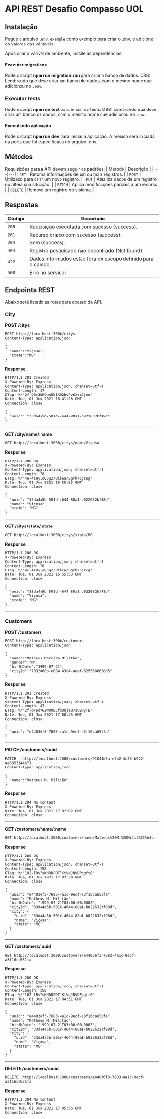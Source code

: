 # API REST Desafio Compasso UOL 

## Instalação
Pegue o arquivo `.env.example` como exemplo para criar o .env, e adicione os valores das váriaveis.

Após criar a várivel de ambiente, instale as dependências.

#### Executar migrations
Rode o script **npm run migration:run** para criar o banco de dados.
OBS: Lembrando que deve criar um banco de dados, com o mesmo nome que adicionou no `.env`.


### Executar tests
Rode o script **npm run test** para iniciar os tests.
OBS: Lembrando que deve criar um banco de dados, com o mesmo nome que adicionou no `.env`.


#### Executando aplicação
Rode o script **npm run dev** para iniciar a aplicação. A mesma será iniciada na porta que foi especificada no arquivo .env.



## Métodos
Requisições para a API devem seguir os padrões:
| Método | Descrição |
|---|---|
| `GET` | Retorna informações de um ou mais registros. |
| `POST` | Utilizado para criar um novo registro. |
| `PUT` | Atualiza dados de um registro ou altera sua situação. |
| `PATCH` | Aplica modificações parciais a um recurso. |
| `DELETE` | Remove um registro do sistema. |


## Respostas
| Código | Descrição |
|---|---|
| `200` | Requisição executada com sucesso (success).|
| `201` | Recurso criado com sucesso (success).|
| `204` | Sem (success).|
| `404` | Registro pesquisado não encontrado (Not found).|
| `422` | Dados informados estão fora do escopo definido para o campo.|
| `500` | Erro no servidor|



## Endpoints REST
Abaixo será listado as rotas para acesso da API.

### City

  **POST /citys**

    POST http://localhost:3000/citys
    Content-Type: application/json

    {
      "name":"Viçosa",
      "state":"MG"
    }


  **Response**

    HTTP/1.1 201 Created
    X-Powered-By: Express
    Content-Type: application/json; charset=utf-8
    Content-Length: 47
    ETag: W/"2f-Q8r3WRCwx5bIXM2bvPv6XooGjoo"
    Date: Tue, 01 Jun 2021 16:41:26 GMT
    Connection: close

    {
      "uuid": "33da4a5b-501d-4644-88a1-b022632bf98d"
    }


--------------------------------------------------------------------------------
**GET /city/name/:name**

    GET http://localhost:3000/citys/name/Viçosa

  **Response**

    HTTP/1.1 200 OK
    X-Powered-By: Express
    Content-Type: application/json; charset=utf-8
    Content-Length: 78
    ETag: W/"4e-4zHy1oQ5gZ/Oihea/Sgrh+5gzeg"
    Date: Tue, 01 Jun 2021 16:55:53 GMT
    Connection: close

    {
      "uuid": "33da4a5b-501d-4644-88a1-b022632bf98d",
      "name": "Viçosa",
      "state": "MG"
    }
--------------------------------------------------------------------------------

**GET /citys/state/:state**

    GET http://localhost:3000/citys/state/MG

  **Response**

    HTTP/1.1 200 OK
    X-Powered-By: Express
    Content-Type: application/json; charset=utf-8
    Content-Length: 78
    ETag: W/"4e-4zHy1oQ5gZ/Oihea/Sgrh+5gzeg"
    Date: Tue, 01 Jun 2021 16:55:53 GMT
    Connection: close

    {
      "uuid": "33da4a5b-501d-4644-88a1-b022632bf98d",
      "name": "Viçosa",
      "state": "MG"
    }



--------------------------------------------------------------------------------

### Customers

  **POST /customers**

    POST http://localhost:3000/customers
    Content-Type: application/json

    {
      "name":"Matheus Moreira Militão",
      "gender":"M",
      "birthDate":"1999-07-21",
      "cityId":"7032068b-e084-43c4-aeaf-3255688628d5"
    }


  **Response**

    HTTP/1.1 201 Created
    X-Powered-By: Express
    Content-Type: application/json; charset=utf-8
    Content-Length: 47
    ETag: W/"2f-p+pdv62WR0ECfmUUjaQ7sUZNyTE"
    Date: Tue, 01 Jun 2021 17:00:45 GMT
    Connection: close

    {
      "uuid": "e44036f3-7683-4a1c-9ecf-a3f16ca651fa"
    }


--------------------------------------------------------------------------------
**PATCH /customers/:uuid**

    PATCH   http://localhost:3000/customers/91044d5a-e5b2-4c33-b922-ae6353144671
    Content-Type: application/json

    {
      "name":"Matheus M. Militão"
    }


  **Response**

    HTTP/1.1 204 No Content
    X-Powered-By: Express
    Date: Tue, 01 Jun 2021 17:02:02 GMT
    Connection: close
--------------------------------------------------------------------------------

**GET /customers/name/:name**

    GET http://localhost:3000/customers/name/Matheus%20M.%20Milit%C3%A3o

  **Response**

    HTTP/1.1 200 OK
    X-Powered-By: Express
    Content-Type: application/json; charset=utf-8
    Content-Length: 258
    ETag: W/"102-lRv7sKNDDFDTlKtVqJNVDPggft0"
    Date: Tue, 01 Jun 2021 17:03:30 GMT
    Connection: close

    {
      "uuid": "e44036f3-7683-4a1c-9ecf-a3f16ca651fa",
      "name": "Matheus M. Militão",
      "birthDate": "1999-07-21T03:00:00.000Z",
      "cityId": "33da4a5b-501d-4644-88a1-b022632bf98d",
      "city": {
        "uuid": "33da4a5b-501d-4644-88a1-b022632bf98d",
        "name": "Viçosa",
        "state": "MG"
      }
    }
--------------------------------------------------------------------------------
**GET /customers/:uuid**

    GET http://localhost:3000/customers/e44036f3-7683-4a1c-9ecf-a3f16ca651fa

  **Response**

    HTTP/1.1 200 OK
    X-Powered-By: Express
    Content-Type: application/json; charset=utf-8
    Content-Length: 258
    ETag: W/"102-lRv7sKNDDFDTlKtVqJNVDPggft0"
    Date: Tue, 01 Jun 2021 17:04:51 GMT
    Connection: close

    {
      "uuid": "e44036f3-7683-4a1c-9ecf-a3f16ca651fa",
      "name": "Matheus M. Militão",
      "birthDate": "1999-07-21T03:00:00.000Z",
      "cityId": "33da4a5b-501d-4644-88a1-b022632bf98d",
      "city": {
        "uuid": "33da4a5b-501d-4644-88a1-b022632bf98d",
        "name": "Viçosa",
        "state": "MG"
      }
    }
    
--------------------------------------------------------------------------------
**DELETE /customers/:uuid**

    DELETE  http://localhost:3000/customers/e44036f3-7683-4a1c-9ecf-a3f16ca651fa

  **Response**

    HTTP/1.1 204 No Content
    X-Powered-By: Express
    Date: Tue, 01 Jun 2021 17:05:56 GMT
    Connection: close
